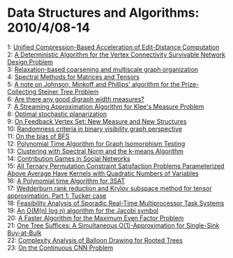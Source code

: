 # Data Structures and Algorithms: 2010/4/08-14  
1: [Unified Compression-Based Acceleration of Edit-Distance Computation](https://doi.org/10.48550/arXiv.1004.1194)  
2: [A Deterministic Algorithm for the Vertex Connectivity Survivable Network  Design Problem](https://doi.org/10.48550/arXiv.1004.1208)  
3: [Relaxation-based coarsening and multiscale graph organization](https://doi.org/10.48550/arXiv.1004.1220)  
4: [Spectral Methods for Matrices and Tensors](https://doi.org/10.48550/arXiv.1004.1253)  
5: [A note on Johnson, Minkoff and Phillips' algorithm for the  Prize-Collecting Steiner Tree Problem](https://doi.org/10.48550/arXiv.1004.1437)  
6: [Are there any good digraph width measures?](https://doi.org/10.48550/arXiv.1004.1485)  
7: [A Streaming Approximation Algorithm for Klee's Measure Problem](https://doi.org/10.48550/arXiv.1004.1569)  
8: [Optimal stochastic planarization](https://doi.org/10.48550/arXiv.1004.1666)  
9: [On Feedback Vertex Set: New Measure and New Structures](https://doi.org/10.48550/arXiv.1004.1672)  
10: [Randomness criteria in binary visibility graph perspective](https://doi.org/10.48550/arXiv.1004.2189)  
11: [On the bias of BFS](https://doi.org/10.48550/arXiv.1004.1729)  
12: [Polynomial Time Algorithm for Graph Isomorphism Testing](https://doi.org/10.48550/arXiv.1004.1808)  
13: [Clustering with Spectral Norm and the k-means Algorithm](https://doi.org/10.48550/arXiv.1004.1823)  
14: [Contribution Games in Social Networks](https://doi.org/10.48550/arXiv.1004.1854)  
15: [All Ternary Permutation Constraint Satisfaction Problems Parameterized  Above Average Have Kernels with Quadratic Numbers of Variables](https://doi.org/10.48550/arXiv.1004.1956)  
16: [A Polynomial time Algorithm for 3SAT](https://doi.org/10.48550/arXiv.1004.3702)  
17: [Wedderburn rank reduction and Krylov subspace method for tensor  approximation. Part 1: Tucker case](https://doi.org/10.48550/arXiv.1004.1986)  
18: [Feasibility Analysis of Sporadic Real-Time Multiprocessor Task Systems](https://doi.org/10.48550/arXiv.1004.2033)  
19: [An O(M(n) log n) algorithm for the Jacobi symbol](https://doi.org/10.48550/arXiv.1004.2091)  
20: [A Faster Algorithm for the Maximum Even Factor Problem](https://doi.org/10.48550/arXiv.1004.2115)  
21: [One Tree Suffices: A Simultaneous O(1)-Approximation for Single-Sink  Buy-at-Bulk](https://doi.org/10.48550/arXiv.1004.2291)  
22: [Complexity Analysis of Balloon Drawing for Rooted Trees](https://doi.org/10.48550/arXiv.1004.2338)  
23: [On the Continuous CNN Problem](https://doi.org/10.48550/arXiv.1004.2393)  